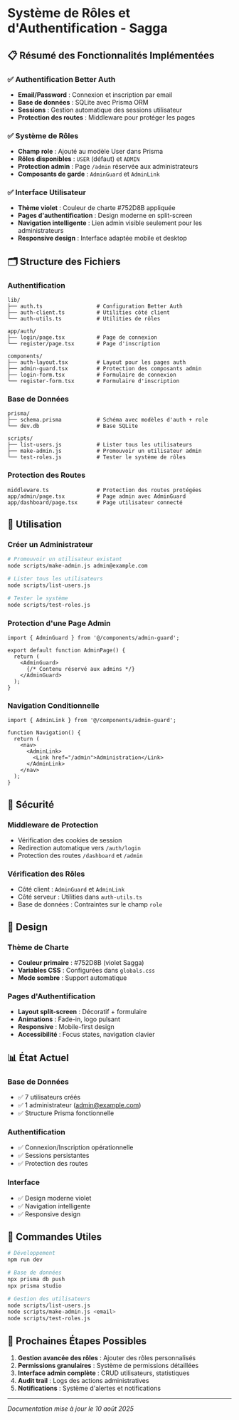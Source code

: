 # Système de Rôles et d'Authentification - Sagga

## 📋 Résumé des Fonctionnalités Implémentées

### ✅ Authentification Better Auth
- **Email/Password** : Connexion et inscription par email
- **Base de données** : SQLite avec Prisma ORM
- **Sessions** : Gestion automatique des sessions utilisateur
- **Protection des routes** : Middleware pour protéger les pages

### ✅ Système de Rôles
- **Champ role** : Ajouté au modèle User dans Prisma
- **Rôles disponibles** : `USER` (défaut) et `ADMIN`
- **Protection admin** : Page `/admin` réservée aux administrateurs
- **Composants de garde** : `AdminGuard` et `AdminLink`

### ✅ Interface Utilisateur
- **Thème violet** : Couleur de charte #752D8B appliquée
- **Pages d'authentification** : Design moderne en split-screen
- **Navigation intelligente** : Lien admin visible seulement pour les administrateurs
- **Responsive design** : Interface adaptée mobile et desktop

## 🗂️ Structure des Fichiers

### Authentification
```
lib/
├── auth.ts                 # Configuration Better Auth
├── auth-client.ts          # Utilities côté client
└── auth-utils.ts           # Utilities de rôles

app/auth/
├── login/page.tsx          # Page de connexion
└── register/page.tsx       # Page d'inscription

components/
├── auth-layout.tsx         # Layout pour les pages auth
├── admin-guard.tsx         # Protection des composants admin
├── login-form.tsx          # Formulaire de connexion
└── register-form.tsx       # Formulaire d'inscription
```

### Base de Données
```
prisma/
├── schema.prisma           # Schéma avec modèles d'auth + role
└── dev.db                  # Base SQLite

scripts/
├── list-users.js           # Lister tous les utilisateurs
├── make-admin.js           # Promouvoir un utilisateur admin
└── test-roles.js           # Tester le système de rôles
```

### Protection des Routes
```
middleware.ts               # Protection des routes protégées
app/admin/page.tsx          # Page admin avec AdminGuard
app/dashboard/page.tsx      # Page utilisateur connecté
```

## 🚀 Utilisation

### Créer un Administrateur
```bash
# Promouvoir un utilisateur existant
node scripts/make-admin.js admin@example.com

# Lister tous les utilisateurs
node scripts/list-users.js

# Tester le système
node scripts/test-roles.js
```

### Protection d'une Page Admin
```tsx
import { AdminGuard } from '@/components/admin-guard';

export default function AdminPage() {
  return (
    <AdminGuard>
      {/* Contenu réservé aux admins */}
    </AdminGuard>
  );
}
```

### Navigation Conditionnelle
```tsx
import { AdminLink } from '@/components/admin-guard';

function Navigation() {
  return (
    <nav>
      <AdminLink>
        <Link href="/admin">Administration</Link>
      </AdminLink>
    </nav>
  );
}
```

## 🔐 Sécurité

### Middleware de Protection
- Vérification des cookies de session
- Redirection automatique vers `/auth/login`
- Protection des routes `/dashboard` et `/admin`

### Vérification des Rôles
- Côté client : `AdminGuard` et `AdminLink`
- Côté serveur : Utilities dans `auth-utils.ts`
- Base de données : Contraintes sur le champ `role`

## 🎨 Design

### Thème de Charte
- **Couleur primaire** : #752D8B (violet Sagga)
- **Variables CSS** : Configurées dans `globals.css`
- **Mode sombre** : Support automatique

### Pages d'Authentification
- **Layout split-screen** : Décoratif + formulaire
- **Animations** : Fade-in, logo pulsant
- **Responsive** : Mobile-first design
- **Accessibilité** : Focus states, navigation clavier

## 📊 État Actuel

### Base de Données
- ✅ 7 utilisateurs créés
- ✅ 1 administrateur (admin@example.com)
- ✅ Structure Prisma fonctionnelle

### Authentification
- ✅ Connexion/Inscription opérationnelle
- ✅ Sessions persistantes
- ✅ Protection des routes

### Interface
- ✅ Design moderne violet
- ✅ Navigation intelligente
- ✅ Responsive design

## 🔧 Commandes Utiles

```bash
# Développement
npm run dev

# Base de données
npx prisma db push
npx prisma studio

# Gestion des utilisateurs
node scripts/list-users.js
node scripts/make-admin.js <email>
node scripts/test-roles.js
```

## 🎯 Prochaines Étapes Possibles

1. **Gestion avancée des rôles** : Ajouter des rôles personnalisés
2. **Permissions granulaires** : Système de permissions détaillées
3. **Interface admin complète** : CRUD utilisateurs, statistiques
4. **Audit trail** : Logs des actions administratives
5. **Notifications** : Système d'alertes et notifications

---

*Documentation mise à jour le 10 août 2025*
